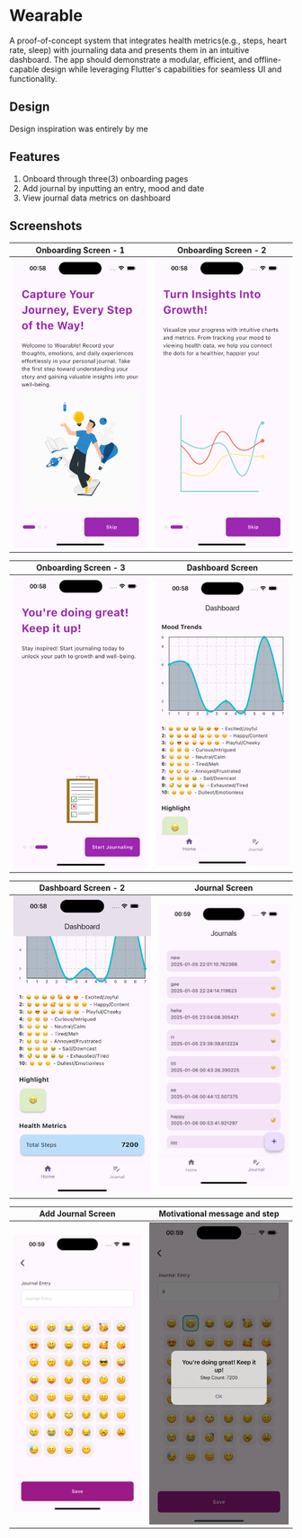 # Wearable

A proof-of-concept system that integrates health metrics(e.g., steps, heart rate, sleep) with
journaling data and presents them in an intuitive dashboard. The app should demonstrate a modular,
efficient, and offline-capable design while leveraging Flutter's capabilities for seamless UI and
functionality.

## Design

Design inspiration was entirely by me

## Features

1. Onboard through three(3) onboarding pages
2. Add journal by inputting an entry, mood and date
3. View journal data metrics on dashboard

## Screenshots

|                  Onboarding Screen - 1                   |                  Onboarding Screen - 2                   | 
|:--------------------------------------------------------:|:--------------------------------------------------------:|  
| <img src="assets/graphics/onboarding-1.png" width="500"> | <img src="assets/graphics/onboarding-2.png" width="500"> |

|                  Onboarding Screen - 3                   |                   Dashboard Screen                    | 
|:--------------------------------------------------------:|:-----------------------------------------------------:|  
| <img src="assets/graphics/onboarding-3.png" width="500"> | <img src="assets/graphics/dashboard.png" width="500"> |

|                  Dashboard Screen - 2                   |                   Journal Screen                    | 
|:-------------------------------------------------------:|:---------------------------------------------------:|  
| <img src="assets/graphics/dashboard-2.png" width="500"> | <img src="assets/graphics/journal.png" width="500"> |

|                   Add Journal Screen                    |                Motivational message and step                | 
|:-------------------------------------------------------:|:-----------------------------------------------------------:|  
| <img src="assets/graphics/add-journal.png" width="500"> | <img src="assets/graphics/success-journal.png" width="500"> |


